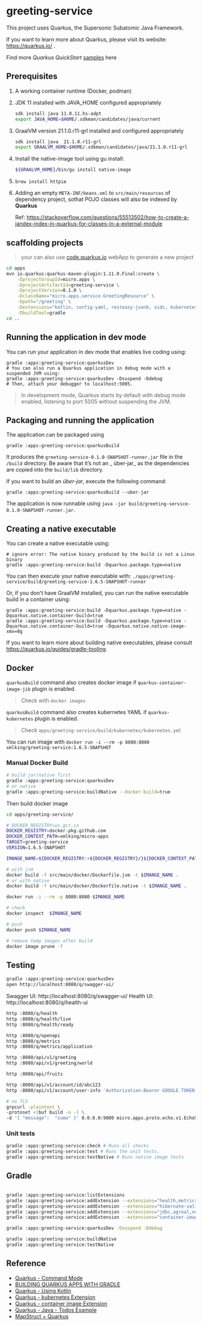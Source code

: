 # greeting-service

This project uses Quarkus, the Supersonic Subatomic Java Framework.

If you want to learn more about Quarkus, please visit its website: https://quarkus.io/ .

Find more *Quarkus QuickStart* [samples](https://github.com/quarkusio/quarkus-quickstarts) here

## Prerequisites

1. A working container runtime (Docker, podman)
1. JDK 11 installed with JAVA_HOME configured appropriately
    ```bash
    sdk install java 11.0.11.hs-adpt
    export JAVA_HOME=$HOME/.sdkman/candidates/java/current
    ```
1. GraalVM version 21.1.0.r11-grl installed and configured appropriately
    ```bash
    sdk install java  21.1.0.r11-grl
    export GRAALVM_HOME=$HOME/.sdkman/candidates/java/21.1.0.r11-grl
    ```
1. Install the native-image tool using gu install:
    ```bash
    ${GRAALVM_HOME}/bin/gu install native-image
    ```
1. `brew install httpie`

1. Adding an empty `META-INF/beans.xml` to `src/main/resources` of dependency project, sothat POJO classes will also be
   indexed by **Quarkus**

   Ref: https://stackoverflow.com/questions/55513502/how-to-create-a-jandex-index-in-quarkus-for-classes-in-a-external-module

## scaffolding projects

> your can also use [code.quarkus.io](https://code.quarkus.io/?g=micro.apps&a=greeting-service&v=1.0.0-SNAPSHOT&b=GRADLE_KOTLIN_DSL&s=ARC.dZK.tqK.qZz.Ll4.OxX.fgL&cn=code.quarkus.io) webApp to generate a new project

```bash
cd apps
mvn io.quarkus:quarkus-maven-plugin:1.11.0.Final:create \
    -DprojectGroupId=micro.apps \
    -DprojectArtifactId=greeting-service \
    -DprojectVersion=0.1.0 \
    -DclassName="micro.apps.service.GreetingResource" \
    -Dpath="/greeting" \
    -Dextensions="kotlin, config-yaml, resteasy-jsonb, oidc, kubernetes, jib, grpc" \
    -DbuildTool=gradle
cd ..
```

## Running the application in dev mode

You can run your application in dev mode that enables live coding using:

```
gradle :apps:greeting-service:quarkusDev
# You can also run a Quarkus application in debug mode with a suspended JVM using:
gradle :apps:greeting-service:quarkusDev -Dsuspend -Ddebug
# Then, attach your debugger to localhost:5005.
```

> In development mode, Quarkus starts by default with debug mode enabled, listening to port 5005 without suspending the JVM.

## Packaging and running the application

The application can be packaged using

```shell script
gradle :apps:greeting-service:quarkusBuild
```

It produces the `greeting-service-0.1.0-SNAPSHOT-runner.jar` file in the `/build` directory. Be aware that it’s not an _
über-jar_ as the dependencies are copied into the `build/lib` directory.

If you want to build an _über-jar_, execute the following command:

```shell script
gradle :apps:greeting-service:quarkusBuild --uber-jar
```

The application is now runnable using `java -jar build/greeting-service-0.1.0-SNAPSHOT-runner.jar`.

## Creating a native executable

You can create a native executable using:

```shell script
# ignore error: The native binary produced by the build is not a Linux binary
gradle :apps:greeting-service:build -Dquarkus.package.type=native
```

You can then execute your native executable with: `./apps/greeting-service/build/greeting-service-1.6.5-SNAPSHOT-runner`

Or, if you don't have GraalVM installed, you can run the native executable build in a container using:

```shell script
gradle :apps:greeting-service:build -Dquarkus.package.type=native -Dquarkus.native.container-build=true
gradle :apps:greeting-service:build -Dquarkus.package.type=native -Dquarkus.native.container-build=true -Dquarkus.native.native-image-xmx=8g
```

If you want to learn more about building native executables, please consult https://quarkus.io/guides/gradle-tooling.

## Docker

`quarkusBuild` command also creates docker image if `quarkus-container-image-jib` plugin is enabled.
> Check with `docker images`

`quarkusBuild` command also creates kubernetes YAML if `quarkus-kubernetes` plugin is enabled.
> Check `apps/greeting-service/build/kubernetes/kubernetes.yml`

You can run image with `docker run -i --rm -p 8080:8080 xmlking/greeting-service:1.6.5-SNAPSHOT`

### Manual Docker Build

```bash
# build jar/native first
gradle :apps:greeting-service:quarkusDev
# or native
gradle :apps:greeting-service:buildNative --docker-build=true
```

Then build docker image

```bash
cd apps/greeting-service/

# DOCKER_REGISTRY=us.gcr.io
DOCKER_REGISTRY=docker.pkg.github.com
DOCKER_CONTEXT_PATH=xmlking/micro-apps
TARGET=greeting-service
VERSION=1.6.5-SNAPSHOT

IMANGE_NAME=${DOCKER_REGISTRY:+${DOCKER_REGISTRY}/}${DOCKER_CONTEXT_PATH}/${TARGET}:${VERSION}

# with jvm 
docker build -f src/main/docker/Dockerfile.jvm -t $IMANGE_NAME .
# or with native
docker build -f src/main/docker/Dockerfile.native -t $IMANGE_NAME .

docker run -i --rm -p 8080:8080 $IMANGE_NAME

# check
docker inspect  $IMANGE_NAME

# push
docker push $IMANGE_NAME

# remove temp images after build
docker image prune -f
```

## Testing

```bash
gradle :apps:greeting-service:quarkusDev
open http://localhost:8080/q/swagger-ui/
```

Swagger UI: http://localhost:8080/q/swagger-ui/
Health UI: http://localhost:8080/q/health-ui

```bash
http :8080/q/health
http :8080/q/health/live
http :8080/q/health/ready

http :8080/q/openapi
http :8080/q/metrics
http :8080/q/metrics/application

http :8080/api/v1/greeting
http :8080/api/v1/greeting/world

http :8080/api/fruits

http :8080/api/v1/account/id/abc123
http :8080/api/v1/account/user-info 'Authorization:Bearer GOOGLE.TOKEN'
```

```bash
# no TLS
grpcurl -plaintext \
-protoset <(buf build -o -) \
-d '{ "message":  "sumo" }' 0.0.0.0:9000 micro.apps.proto.echo.v1.EchoService/Echo
```

### Unit tests

```bash
gradle :apps:greeting-service:check # Runs all checks
gradle :apps:greeting-service:test # Runs the unit tests.
gradle :apps:greeting-service:testNative # Runs native image tests
```

## Gradle

```bash

gradle :apps:greeting-service:listExtensions
gradle :apps:greeting-service:addExtension --extensions="health,metrics,openapi"
gradle :apps:greeting-service:addExtension --extensions="hibernate-validator"
gradle :apps:greeting-service:addExtension --extensions="jdbc,agroal,non-exist-ent"
gradle :apps:greeting-service:addExtension --extensions="container-image-jib, kubernetes"

gradle :apps:greeting-service:quarkusDev -Dsuspend -Ddebug

gradle :apps:greeting-service:buildNative
gradle :apps:greeting-service:testNative
```

## Reference

- [Quarkus - Command Mode](https://quarkus.io/guides/command-mode-reference)
- [BUILDING QUARKUS APPS WITH GRADLE](https://quarkus.io/guides/gradle-tooling)
- [Quarkus - Using Kotlin](https://github.com/quarkusio/quarkus/blob/master/docs/src/main/asciidoc/kotlin.adoc)
- [Quarkus - kubernetes Extension](https://quarkus.io/guides/kubernetes)
- [Quarkus - container image Extension](https://quarkus.io/guides/container-image)
- [Quarkus - Java - Todos Example](https://github.com/ineat/karate-quarkus-demo)
- [MapStruct + Quarkus](https://github.com/mapstruct/mapstruct-examples/tree/master/mapstruct-quarkus)
